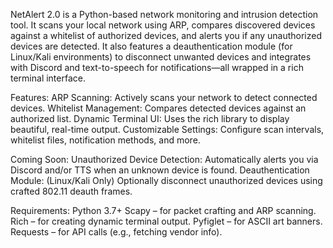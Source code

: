 NetAlert 2.0 is a Python-based network monitoring and intrusion detection tool. It scans your local network using ARP, compares discovered devices against a whitelist of authorized devices, and alerts you if any unauthorized devices are detected. It also features a deauthentication module (for Linux/Kali environments) to disconnect unwanted devices and integrates with Discord and text-to-speech for notifications—all wrapped in a rich terminal interface.

Features:
  ARP Scanning: Actively scans your network to detect connected devices.
  Whitelist Management: Compares detected devices against an authorized list.
  Dynamic Terminal UI: Uses the rich library to display beautiful, real-time output.
  Customizable Settings: Configure scan intervals, whitelist files, notification methods, and more.


Coming Soon:
  Unauthorized Device Detection: Automatically alerts you via Discord and/or TTS when an unknown device is found.
  Deauthentication Module: (Linux/Kali Only) Optionally disconnect unauthorized devices using crafted 802.11 deauth frames.

Requirements:
  Python 3.7+
  Scapy – for packet crafting and ARP scanning.
  Rich – for creating dynamic terminal output.
  Pyfiglet – for ASCII art banners.
  Requests – for API calls (e.g., fetching vendor info).
